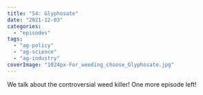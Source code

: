 ```yaml
---
title: "54: Glyphosate"
date: "2021-12-03"
categories: 
  - "episodes"
tags: 
  - "ag-policy"
  - "ag-science"
  - "ag-industry"
coverImage: "1024px-For_weeding_choose_Glyphosate.jpg"
---
```


We talk about the controversial weed killer! One more episode left!
